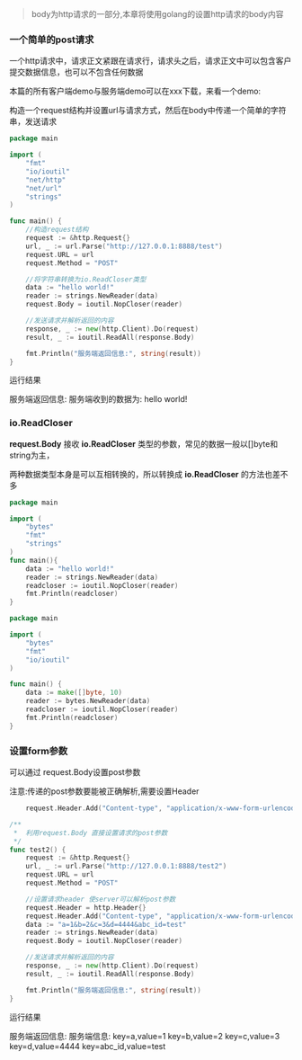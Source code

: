 > body为http请求的一部分,本章将使用golang的设置http请求的body内容

### 一个简单的post请求

一个http请求中，请求正文紧跟在请求行，请求头之后，请求正文中可以包含客户提交数据信息，也可以不包含任何数据

本篇的所有客户端demo与服务端demo可以在xxx下载，来看一个demo:

构造一个request结构并设置url与请求方式，然后在body中传递一个简单的字符串，发送请求

```go
package main

import (
	"fmt"
	"io/ioutil"
	"net/http"
	"net/url"
	"strings"
)

func main() {
	//构造request结构
	request := &http.Request{}
	url, _ := url.Parse("http://127.0.0.1:8888/test")
	request.URL = url
	request.Method = "POST"

	//将字符串转换为io.ReadCloser类型
	data := "hello world!"
	reader := strings.NewReader(data)
	request.Body = ioutil.NopCloser(reader)

	//发送请求并解析返回的内容
	response, _ := new(http.Client).Do(request)
	result, _ := ioutil.ReadAll(response.Body)

	fmt.Println("服务端返回信息:", string(result))
}

```

运行结果

服务端返回信息: 服务端收到的数据为: hello world!

### io.ReadCloser

**request.Body** 接收 **io.ReadCloser** 类型的参数，常见的数据一般以[]byte和string为主，

两种数据类型本身是可以互相转换的，所以转换成 **io.ReadCloser** 的方法也差不多

```go
package main

import (
	"bytes"
	"fmt"
	"strings"
)
func main(){
	data := "hello world!"
	reader := strings.NewReader(data)
	readcloser := ioutil.NopCloser(reader)
	fmt.Println(readcloser)
}
```

```go
package main

import (
	"bytes"
	"fmt"
	"io/ioutil"
)

func main() {
	data := make([]byte, 10)
	reader := bytes.NewReader(data)
	readcloser := ioutil.NopCloser(reader)
	fmt.Println(readcloser)
}	
```

### 设置form参数

可以通过 request.Body设置post参数

注意:传递的post参数要能被正确解析,需要设置Header

```go
	request.Header.Add("Content-type", "application/x-www-form-urlencoded")
```

```go
/**
 *	利用request.Body 直接设置请求的post参数
 */
func test2() {
	request := &http.Request{}
	url, _ := url.Parse("http://127.0.0.1:8888/test2")
	request.URL = url
	request.Method = "POST"

	//设置请求header 使server可以解析post参数
	request.Header = http.Header{}
	request.Header.Add("Content-type", "application/x-www-form-urlencoded")
	data := "a=1&b=2&c=3&d=4444&abc_id=test"
	reader := strings.NewReader(data)
	request.Body = ioutil.NopCloser(reader)

	//发送请求并解析返回的内容
	response, _ := new(http.Client).Do(request)
	result, _ := ioutil.ReadAll(response.Body)

	fmt.Println("服务端返回信息:", string(result))
}
```

运行结果

服务端返回信息: 服务端信息:
key=a,value=1
key=b,value=2
key=c,value=3
key=d,value=4444
key=abc_id,value=test
